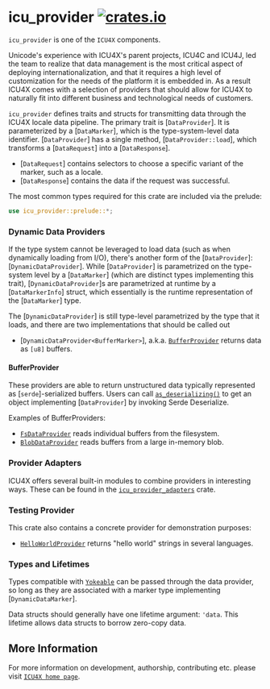 # icu_provider [![crates.io](https://img.shields.io/crates/v/icu_provider)](https://crates.io/crates/icu_provider)

<!-- cargo-rdme start -->

`icu_provider` is one of the `ICU4X` components.

Unicode's experience with ICU4X's parent projects, ICU4C and ICU4J, led the team to realize
that data management is the most critical aspect of deploying internationalization, and that it requires
a high level of customization for the needs of the platform it is embedded in. As a result
ICU4X comes with a selection of providers that should allow for ICU4X to naturally fit into
different business and technological needs of customers.

`icu_provider` defines traits and structs for transmitting data through the ICU4X locale
data pipeline. The primary trait is [`DataProvider`]. It is parameterized by a
[`DataMarker`], which is the type-system-level data identifier. [`DataProvider`] has a single method,
[`DataProvider::load`], which transforms a [`DataRequest`] into a [`DataResponse`].

- [`DataRequest`] contains selectors to choose a specific variant of the marker, such as a locale.
- [`DataResponse`] contains the data if the request was successful.

The most common types required for this crate are included via the prelude:

```rust
use icu_provider::prelude::*;
```

### Dynamic Data Providers

If the type system cannot be leveraged to load data (such as when dynamically loading from I/O),
there's another form of the [`DataProvider`]: [`DynamicDataProvider`]. While [`DataProvider`] is parametrized
on the type-system level by a [`DataMarker`] (which are distinct types implementing this trait),
[`DynamicDataProvider`]s are parametrized at runtime by a [`DataMarkerInfo`] struct, which essentially is the runtime
representation of the [`DataMarker`] type.

The [`DynamicDataProvider`] is still type-level parametrized by the type that it loads, and there are two
implementations that should be called out

- [`DynamicDataProvider<BufferMarker>`], a.k.a. [`BufferProvider`](buf::BufferProvider) returns data as `[u8]` buffers.

#### BufferProvider

These providers are able to return unstructured data typically represented as
[`serde`]-serialized buffers. Users can call [`as_deserializing()`] to get an object
implementing [`DataProvider`] by invoking Serde Deserialize.

Examples of BufferProviders:

- [`FsDataProvider`] reads individual buffers from the filesystem.
- [`BlobDataProvider`] reads buffers from a large in-memory blob.

### Provider Adapters

ICU4X offers several built-in modules to combine providers in interesting ways.
These can be found in the [`icu_provider_adapters`] crate.

### Testing Provider

This crate also contains a concrete provider for demonstration purposes:

- [`HelloWorldProvider`] returns "hello world" strings in several languages.

### Types and Lifetimes

Types compatible with [`Yokeable`] can be passed through the data provider, so long as they are
associated with a marker type implementing [`DynamicDataMarker`].

Data structs should generally have one lifetime argument: `'data`. This lifetime allows data
structs to borrow zero-copy data.

[`FixedProvider`]: https://docs.rs/icu_provider_adapters/latest/fixed/any_payload/struct.FixedProvider.html
[`HelloWorldProvider`]: hello_world::HelloWorldProvider
[`Yokeable`]: yoke::Yokeable
[`impl_dynamic_data_provider!`]: dynutil::impl_dynamic_data_provider
[`icu_provider_adapters`]: https://docs.rs/icu_provider_adapters/latest/icu_provider_adapters/index.html
[`SourceDataProvider`]: https://docs.rs/icu_provider_source/latest/icu_provider_source/struct.SourceDataProvider.html
[`as_deserializing()`]: buf::AsDeserializingBufferProvider::as_deserializing
[`FsDataProvider`]: https://docs.rs/icu_provider_fs/latest/icu_provider_fs/struct.FsDataProvider.html
[`BlobDataProvider`]: https://docs.rs/icu_provider_blob/latest/icu_provider_blob/struct.BlobDataProvider.html

<!-- cargo-rdme end -->

## More Information

For more information on development, authorship, contributing etc. please visit [`ICU4X home page`](https://github.com/unicode-org/icu4x).

